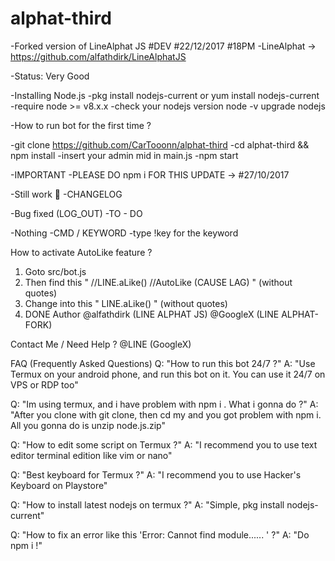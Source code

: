 # alphat-third
-Forked version of LineAlphat JS #DEV #22/12/2017 #18PM 
-LineAlphat -> https://github.com/alfathdirk/LineAlphatJS

-Status: Very Good

-Installing Node.js
-pkg install nodejs-current or yum install nodejs-current
-require node >= v8.x.x
-check your nodejs version node -v upgrade nodejs

-How to run bot for the first time ?

-git clone https://github.com/CarTooonn/alphat-third
-cd alphat-third && npm install
-insert your admin mid in main.js
-npm start

-IMPORTANT
-PLEASE DO npm i FOR THIS UPDATE -> #27/10/2017

-Still work 👷
-CHANGELOG

-Bug fixed (LOG_OUT)
-TO - DO

-Nothing
-CMD / KEYWORD
-type !key for the keyword

How to activate AutoLike feature ?
1. Goto src/bot.js
2. Then find this " //LINE.aLike() //AutoLike (CAUSE LAG) " (without quotes)
3. Change into this " LINE.aLike() " (without quotes)
4. DONE
Author
@alfathdirk (LINE ALPHAT JS)
@GoogleX (LINE ALPHAT-FORK)

Contact Me / Need Help ?
@LINE (GoogleX)

FAQ (Frequently Asked Questions)
Q: "How to run this bot 24/7 ?"
A: "Use Termux on your android phone, and run this bot on it. You can use it 24/7 on VPS or RDP too"

Q: "Im using termux, and i have problem with npm i . What i gonna do ?"
A: "After you clone with git clone, then cd my and you got problem with npm i. All you gonna do is unzip node.js.zip"

Q: "How to edit some script on Termux ?"
A: "I recommend you to use text editor terminal edition like vim or nano"

Q: "Best keyboard for Termux ?"
A: "I recommend you to use Hacker's Keyboard on Playstore"

Q: "How to install latest nodejs on termux ?"
A: "Simple, pkg install nodejs-current"

Q: "How to fix an error like this 'Error: Cannot find module...... ' ?"
A: "Do npm i !"
